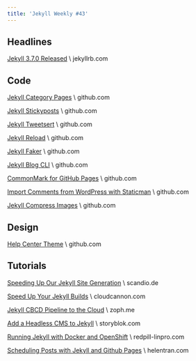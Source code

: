 ```yaml
---
title: 'Jekyll Weekly #43'
---
```


## Headlines

[Jekyll 3.7.0 Released](https://jekyllrb.com/news/2018/01/02/jekyll-3-7-0-released/) \\
jekyllrb.com

## Code

[Jekyll Category Pages](https://github.com/field-theory/jekyll-category-pages) \\
github.com

[Jekyll Stickyposts](https://github.com/ibrado/jekyll-stickyposts) \\
github.com

[Jekyll Tweetsert](https://github.com/ibrado/jekyll-tweetsert) \\
github.com

[Jekyll Reload](https://github.com/anomaly/jekyll-reload) \\
github.com

[Jekyll Faker](https://github.com/anomaly/jekyll-faker) \\
github.com

[Jekyll Blog CLI](https://github.com/discountry/jekyll-blog-cli) \\
github.com

[CommonMark for GitHub Pages](https://github.com/github/jekyll-commonmark-ghpages) \\
github.com

[Import Comments from WordPress with Staticman](https://github.com/arthurlacoste/wordpress-comments-jekyll-staticman) \\
github.com

[Jekyll Compress Images](https://github.com/valerijaspasojevic/jekyll-compress-images) \\
github.com

## Design

[Help Center Theme](https://github.com/gustavoquinalha/jekyll-help-center-theme) \\
github.com

## Tutorials

[Speeding Up Our Jekyll Site Generation](https://www.scandio.de/blog/en/2017/11/jekyll-performance) \\
scandio.de

[Speed Up Your Jekyll Builds](https://cloudcannon.com/tips/2017/12/08/speed-up-your-jekyll-builds/) \\
cloudcannon.com

[Jekyll CBCD Pipeline to the Cloud](https://zoph.me/cloud/Jekyll-Pipeline-CBCD/) \\
zoph.me

[Add a Headless CMS to Jekyll](https://www.storyblok.com/tp/headless-cms-jekyll) \\
storyblok.com

[Running Jekyll with Docker and OpenShift](https://www.redpill-linpro.com/sysadvent/2017/12/10/jekyll-openshift.html) \\
redpill-linpro.com

[Scheduling Posts with Jekyll and Github Pages](http://helentran.com/schedulingposts) \\
helentran.com